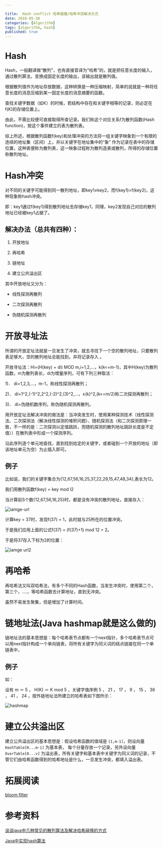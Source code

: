 ```yaml
---

title:  Hash conflict 哈希碰撞/哈希冲突解决方式
date: 2018-05-30
categories: [Algorithm]
tags: [algorithm, hash]
published: true
---
```


# Hash

Hash，一般翻译做“散列”，也有直接音译为“哈希”的，就是把任意长度的输入，通过散列算法，变换成固定长度的输出，该输出就是散列值。

根据散列值作为地址存放数据，这种转换是一种压缩映射，简单的说就是一种将任意长度的消息压缩到某一固定长度的消息摘要的函数。

查找关键字数据（如K）的时候，若结构中存在和关键字相等的记录，则必定在f(K)的存储位置上。

由此，不需比较便可直接取得所查记录。我们称这个对应关系f为散列函数(Hash function)，按这个事件建立的表为散列表。

综上所述，根据散列函数f(key)和处理冲突的方法将一组关键字映象到一个有限的连续的地址集（区间）上，并以关键字在地址集中的“象” 作为记录在表中的存储位置，这种表便称为散列表，这一映象过程称为散列造表或散列，所得的存储位置称散列地址。

# Hash冲突　

对不同的关键字可能得到同一散列地址，即key1≠key2，而f(key1)=f(key2)，这种现象称hash冲突。

即：key1通过f(key1)得到散列地址去存储key1，同理，key2发现自己对应的散列地址已经被key1占据了。

## 解决办法（总共有四种）：

1. 开放地址

2. 再哈希

3. 链地址

4. 建立公共溢出区

其中开放地址又分为：

- 线性探测再散列

- 二次探测再散列

- 伪随机探测再散列

# 开放寻址法

所谓的开放定址法就是一旦发生了冲突，就去寻找下一个空的散列地址，只要散列表足够大，空的散列地址总能找到，并将记录存入 。

开放寻址法：Hi=(H(key) + di) MOD m,i=1,2,…，k(k<=m-1)，其中H(key)为散列函数，m为散列表长，di为增量序列，可有下列三种取法：

1)． di=1,2,3,…，m-1，称线性探测再散列；

2)． di=1^2,(-1)^2,2^2,(-2)^2,(3)^2,…，±(k)^2,(k<=m/2)称二次探测再散列；

3)． di=伪随机数序列，称伪随机探测再散列。

用开放定址法解决冲突的做法是：当冲突发生时，使用某种探测技术（线性探测法、二次探测法（解决线性探测的堆积问题）、随机探测法（和二次探测原理一致，不一样的是：二次探测以定值跳跃，而随机探测的散列地址跳跃长度是不定值））在散列表中形成一个探测序列。

沿此序列逐个单元地查找，直到找到给定的关键字，或者碰到一个开放的地址（即该地址单元为空）为止插入即可。

## 例子

比如说，我们的关键字集合为{12,67,56,16,25,37,22,29,15,47,48,34},表长为12。 

我们用散列函数f(key) = key mod l2

当计算前S个数{12,67,56,16,25}时，都是没有冲突的散列地址，直接存入：

![iamge-url](https://img2018.cnblogs.com/blog/1483005/201907/1483005-20190721110006387-1248464777.png)

计算key = 37时，发现f(37) = 1，此时就与25所在的位置冲突。

于是我们应用上面的公式f(37) = (f(37)+1) mod 12 = 2。

于是将37存入下标为2的位置：

![iamge url2](https://img2018.cnblogs.com/blog/1483005/201907/1483005-20190721110126392-227879301.png)


# 再哈希

再哈希法又叫双哈希法，有多个不同的Hash函数，当发生冲突时，使用第二个，第三个，….，等哈希函数去计算地址，直到无冲突。

虽然不易发生聚集，但是增加了计算时间。

# 链地址法(Java hashmap就是这么做的)

链地址法的基本思想是：每个哈希表节点都有一个next指针，多个哈希表节点可以用next指针构成一个单向链表，将所有关键字为同义词的结点链接在同一个单链表中，

## 例子

如：

设有 m ＝ 5 ， H(K) ＝ K mod 5 ，关键字值序例 5 ， 21 ， 17 ， 9 ， 15 ， 36 ， 41 ， 24 ，按外链地址法所建立的哈希表如下图所示：  

![hashmap](https://segmentfault.com/img/bVZmbt?w=498&h=486)

# 建立公共溢出区

建立公共溢出区的基本思想是：假设哈希函数的值域是 `[1,m-1]`，则设向量 `HashTable[0...m-1]` 为基本表，
每个分量存放一个记录，另外设向量 `OverTable[0...v]` 为溢出表，所有关键字和基本表中关键字为同义词的记录，不管它们由哈希函数得到的哈希地址是什么，一旦发生冲突，都填入溢出表。

# 拓展阅读

[bloom filter]()

# 参考资料

[谈谈java中几种常见的散列算法及解决哈希碰撞的方式](https://segmentfault.com/a/1190000012201011)

[Java中实现hash算法](https://www.cnblogs.com/wangjiong/p/11220583.html)


